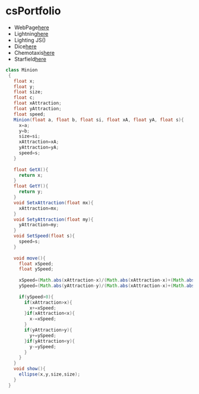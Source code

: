 # csPortfolio

* WebPage[here](https://ellisone.github.io/testPage/dogPage/index.html)
* Lightning[here](https://ellisone.github.io/lightning2/index.html)
* Lighting JS()
* Dice[here](https://ellisone.github.io/dice3/)
* Chemotaxis[here](https://ellisone.github.io/chemotaxis4/)
* Starfield[here](https://ellisone.github.io/starfield5/)

```Java
class Minion   
 { 
   float x;
   float y;
   float size;
   float c;
   float xAttraction;
   float yAttraction;
   float speed;
   Minion(float a, float b, float si, float xA, float yA, float s){
     x=a;
     y=b;
     size=si;
     xAttraction=xA;
     yAttraction=yA;
     speed=s;
   }
   
   float GetX(){
     return x;
   }
   float GetY(){
     return y;
   }
   void SetxAttraction(float mx){
     xAttraction=mx;
   }
   void SetyAttraction(float my){
     yAttraction=my;
   }
   void SetSpeed(float s){
     speed=s;
   }
   
   void move(){
     float xSpeed;
     float ySpeed;
     
     xSpeed=(Math.abs(xAttraction-x)/(Math.abs(xAttraction-x)+(Math.abs(yAttraction-y)))*speed);
     ySpeed=(Math.abs(yAttraction-y)/(Math.abs(xAttraction-x)+(Math.abs(yAttraction-y)))*speed);
     
     if(ySpeed>0){
       if(xAttraction>x){
         x+=xSpeed;
       }if(xAttraction<x){
         x-=xSpeed;
       }
       if(yAttraction>y){
         y+=ySpeed;
       }if(yAttraction<y){
         y-=ySpeed;
       }
     }
   }
   void show(){
     ellipse(x,y,size,size);
   }
 }    
```

